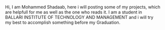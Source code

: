 Hi, I am Mohammed Shadaab, here i will posting some of my projects, which are helpfull for me as well as the one who reads it.
I am a student in BALLARI INSTITUTE OF TECHNOLOGY AND MANAGEMENT and i will try my best to accomplish something before my Graduation.
